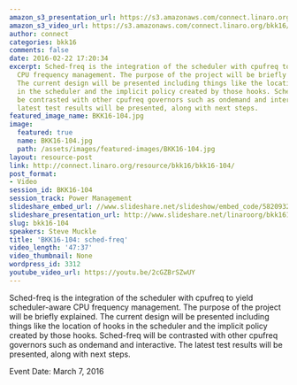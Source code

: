 ```yaml
---
amazon_s3_presentation_url: https://s3.amazonaws.com/connect.linaro.org/bkk16/Presentations/Monday/BKK16-104.pdf
amazon_s3_video_url: https://s3.amazonaws.com/connect.linaro.org/bkk16/Videos/Monday/BKK16-104%20sched-freq.mp4
author: connect
categories: bkk16
comments: false
date: 2016-02-22 17:20:34
excerpt: Sched-freq is the integration of the scheduler with cpufreq to yield scheduler-aware
  CPU frequency management. The purpose of the project will be briefly explained.
  The current design will be presented including things like the location of hooks
  in the scheduler and the implicit policy created by those hooks. Sched-freq will
  be contrasted with other cpufreq governors such as ondemand and interactive. The
  latest test results will be presented, along with next steps.
featured_image_name: BKK16-104.jpg
image:
  featured: true
  name: BKK16-104.jpg
  path: /assets/images/featured-images/BKK16-104.jpg
layout: resource-post
link: http://connect.linaro.org/resource/bkk16/bkk16-104/
post_format:
- Video
session_id: BKK16-104
session_track: Power Management
slideshare_embed_url: //www.slideshare.net/slideshow/embed_code/58209321
slideshare_presentation_url: http://www.slideshare.net/linaroorg/bkk16104-schedfreq
slug: bkk16-104
speakers: Steve Muckle
title: 'BKK16-104: sched-freq'
video_length: '47:37'
video_thumbnail: None
wordpress_id: 3312
youtube_video_url: https://youtu.be/2cGZBrSZwUY
---
```


Sched-freq is the integration of the scheduler with cpufreq to yield scheduler-aware CPU frequency management. The purpose of the project will be briefly explained. The current design will be presented including things like the location of hooks in the scheduler and the implicit policy created by those hooks. Sched-freq will be contrasted with other cpufreq governors such as ondemand and interactive. The latest test results will be presented, along with next steps.

Event Date: March 7, 2016